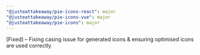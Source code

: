 ```yaml
---
"@justeattakeaway/pie-icons-react": major
"@justeattakeaway/pie-icons-vue": major
"@justeattakeaway/pie-icons": major
---
```


[Fixed] – Fixing casing issue for generated icons & ensuring optimised icons are used correctly

